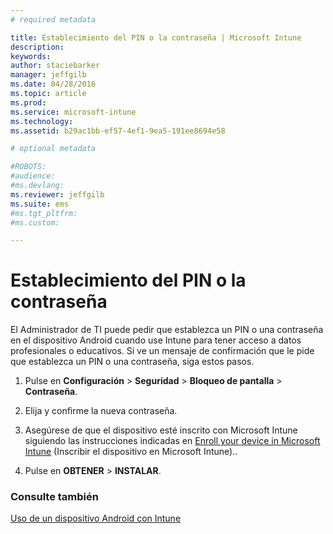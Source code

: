 ```yaml
---
# required metadata

title: Establecimiento del PIN o la contraseña | Microsoft Intune
description:
keywords:
author: staciebarker
manager: jeffgilb
ms.date: 04/28/2016
ms.topic: article
ms.prod:
ms.service: microsoft-intune
ms.technology:
ms.assetid: b29ac1bb-ef57-4ef1-9ea5-191ee8694e58

# optional metadata

#ROBOTS:
#audience:
#ms.devlang:
ms.reviewer: jeffgilb
ms.suite: ems
#ms.tgt_pltfrm:
#ms.custom:

---
```



# Establecimiento del PIN o la contraseña

El Administrador de TI puede pedir que establezca un PIN o una contraseña en el dispositivo Android cuando use Intune para tener acceso a datos profesionales o educativos. Si ve un mensaje de confirmación que le pide que establezca un PIN o una contraseña, siga estos pasos.

1.  Pulse en **Configuración** &gt; **Seguridad** &gt; **Bloqueo de pantalla** &gt; **Contraseña**.

2.  Elija y confirme la nueva contraseña.

3.  Asegúrese de que el dispositivo esté inscrito con Microsoft Intune siguiendo las instrucciones indicadas en [Enroll your device in Microsoft Intune](enroll-your-device-in-Intune-android.md) (Inscribir el dispositivo en Microsoft Intune)..

4.  Pulse en **OBTENER** &gt; **INSTALAR**.

### Consulte también
[Uso de un dispositivo Android con Intune](using-your-android-device-with-intune.md)

<!--HONumber=May16_HO1-->



